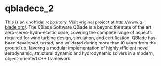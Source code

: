 # qbladece_2
This is an unofficial repository.  Visit original project at http://www.q-blade.org/.
The QBlade Software
QBlade is a beyond the state of the art aero-servo-hydro-elastic code, covering the complete range of aspects required for wind turbine design, simulation, and certification. QBlade has been developed, tested, and validated during more than 10 years from the ground up, favoring a modular implementation of highly efficient novel aerodynamic, structural dynamic and hydrodynamic solvers in a modern, object-oriented C++ framework.
